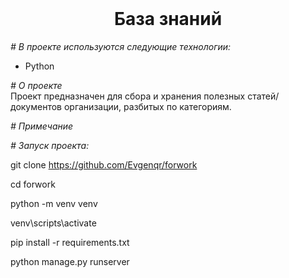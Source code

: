<br>
<h1 align="center"> База знаний </h1>
<p align="center"> </p>

*# В проекте используются следующие технологии:*

- Python

*# О проекте*<br>
Проект предназначен для сбора и хранения полезных статей/документов организации, разбитых по категориям.

*# Примечание*<br>

*# Запуск проекта:*

git clone https://github.com/Evgenqr/forwork

cd forwork

python -m venv venv

venv\scripts\activate

pip install -r requirements.txt

python manage.py runserver
